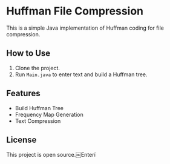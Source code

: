# Huffman File Compression

This is a simple Java implementation of Huffman coding for file compression.

## How to Use
1. Clone the project.
2. Run `Main.java` to enter text and build a Huffman tree.

## Features
- Build Huffman Tree
- Frequency Map Generation
- Text Compression

## License
This project is open source.￼Enterí
